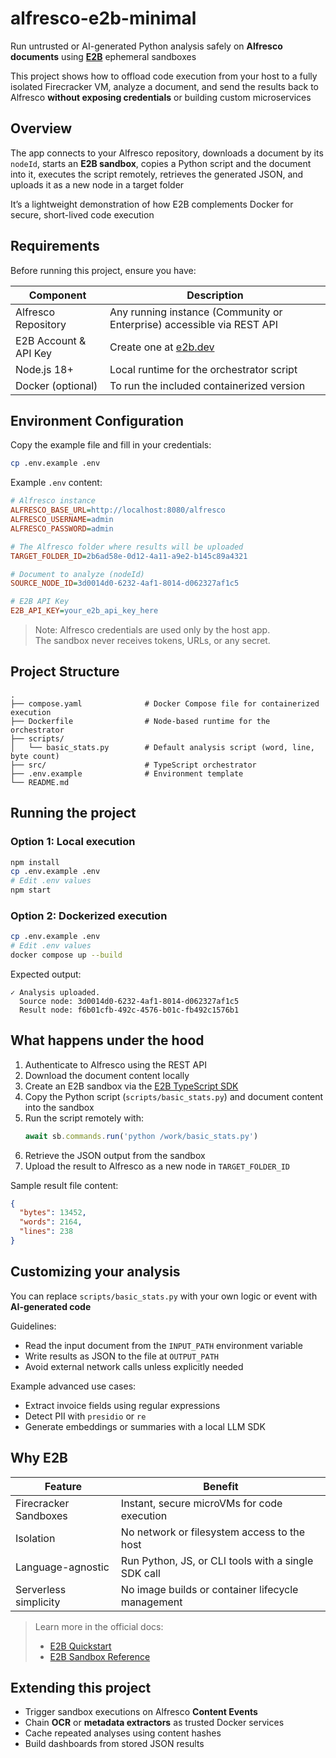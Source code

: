 # alfresco-e2b-minimal

Run untrusted or AI-generated Python analysis safely on **Alfresco documents** using [**E2B**](https://e2b.dev) ephemeral sandboxes

This project shows how to offload code execution from your host to a fully isolated Firecracker VM, analyze a document, and send the results back to Alfresco **without exposing credentials** or building custom microservices

## Overview

The app connects to your Alfresco repository, downloads a document by its `nodeId`, starts an **E2B sandbox**, copies a Python script and the document into it, executes the script remotely, retrieves the generated JSON, and uploads it as a new node in a target folder

It’s a lightweight demonstration of how E2B complements Docker for secure, short-lived code execution

## Requirements

Before running this project, ensure you have:

| Component | Description |
|------------|-------------|
| Alfresco Repository | Any running instance (Community or Enterprise) accessible via REST API |
| E2B Account & API Key | Create one at [e2b.dev](https://e2b.dev/dashboard/account/settings?tab=keys) |
| Node.js 18+ | Local runtime for the orchestrator script |
| Docker (optional) | To run the included containerized version |

## Environment Configuration

Copy the example file and fill in your credentials:

```bash
cp .env.example .env
```

Example `.env` content:

```ini
# Alfresco instance
ALFRESCO_BASE_URL=http://localhost:8080/alfresco
ALFRESCO_USERNAME=admin
ALFRESCO_PASSWORD=admin

# The Alfresco folder where results will be uploaded
TARGET_FOLDER_ID=2b6ad58e-0d12-4a11-a9e2-b145c89a4321

# Document to analyze (nodeId)
SOURCE_NODE_ID=3d0014d0-6232-4af1-8014-d062327af1c5

# E2B API Key
E2B_API_KEY=your_e2b_api_key_here
```

> Note: Alfresco credentials are used only by the host app.  
> The sandbox never receives tokens, URLs, or any secret.

## Project Structure

```
.
├── compose.yaml              # Docker Compose file for containerized execution
├── Dockerfile                # Node-based runtime for the orchestrator
├── scripts/
│   └── basic_stats.py        # Default analysis script (word, line, byte count)
├── src/                      # TypeScript orchestrator
├── .env.example              # Environment template
└── README.md
```

## Running the project

### Option 1: Local execution

```bash
npm install
cp .env.example .env
# Edit .env values
npm start
```

### Option 2: Dockerized execution

```bash
cp .env.example .env
# Edit .env values
docker compose up --build
```

Expected output:

```
✓ Analysis uploaded.
  Source node: 3d0014d0-6232-4af1-8014-d062327af1c5
  Result node: f6b01cfb-492c-4576-b01c-fb492c1576b1
```

## What happens under the hood

1. Authenticate to Alfresco using the REST API  
2. Download the document content locally  
3. Create an E2B sandbox via the [E2B TypeScript SDK](https://e2b.dev/docs/quickstart)  
4. Copy the Python script (`scripts/basic_stats.py`) and document content into the sandbox  
5. Run the script remotely with:
   ```ts
   await sb.commands.run('python /work/basic_stats.py')
   ```
6. Retrieve the JSON output from the sandbox  
7. Upload the result to Alfresco as a new node in `TARGET_FOLDER_ID`  

Sample result file content:

```json
{
  "bytes": 13452,
  "words": 2164,
  "lines": 238
}
```

## Customizing your analysis

You can replace `scripts/basic_stats.py` with your own logic or event with **AI-generated code**

Guidelines:

- Read the input document from the `INPUT_PATH` environment variable  
- Write results as JSON to the file at `OUTPUT_PATH`  
- Avoid external network calls unless explicitly needed  

Example advanced use cases:

- Extract invoice fields using regular expressions  
- Detect PII with `presidio` or `re`  
- Generate embeddings or summaries with a local LLM SDK  

## Why E2B

| Feature | Benefit |
|----------|----------|
| Firecracker Sandboxes | Instant, secure microVMs for code execution |
| Isolation | No network or filesystem access to the host |
| Language-agnostic | Run Python, JS, or CLI tools with a single SDK call |
| Serverless simplicity | No image builds or container lifecycle management |

> Learn more in the official docs:  
> - [E2B Quickstart](https://e2b.dev/docs/quickstart)  
> - [E2B Sandbox Reference](https://e2b.dev/docs/sandbox)

## Extending this project

- Trigger sandbox executions on Alfresco **Content Events**
- Chain **OCR** or **metadata extractors** as trusted Docker services
- Cache repeated analyses using content hashes
- Build dashboards from stored JSON results